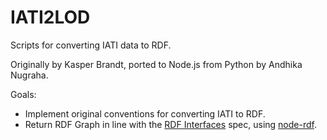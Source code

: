 IATI2LOD
========

Scripts for converting IATI data to RDF.

Originally by Kasper Brandt, ported to Node.js from Python by Andhika Nugraha.

Goals:
 - Implement original conventions for converting IATI to RDF.
 - Return RDF Graph in line with the [RDF Interfaces](http://www.w3.org/TR/rdf-interfaces/) spec, using [node-rdf](https://github.com/Acubed/node-rdf).
